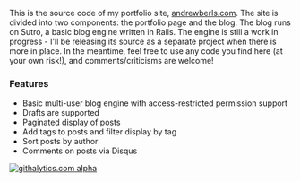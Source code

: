 This is the source code of my portfolio site, [andrewberls.com](http://www.andrewberls.com). The site is divided into two components: the portfolio page and the blog. The blog runs on Sutro, a basic blog engine written in Rails. The engine is still a work in progress - I'll be releasing its source as a separate project when there is more in place. In the meantime, feel free to use any code you find here (at your own risk!), and comments/criticisms are welcome!

### Features
* Basic multi-user blog engine with access-restricted permission support
* Drafts are supported
* Paginated display of posts
* Add tags to posts and filter display by tag
* Sort posts by author
* Comments on posts via Disqus

[![githalytics.com alpha](https://cruel-carlota.pagodabox.com/7911a0cf4e1f43fa96fdb60919cce8e3 "githalytics.com")](http://githalytics.com/andrewberls/andrewberls)
